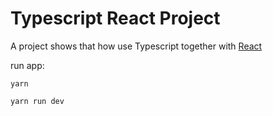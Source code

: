 # Typescript React Project

A project shows that  how use Typescript together with [React](https://react.dev/)

run app:

```
yarn

yarn run dev
```

